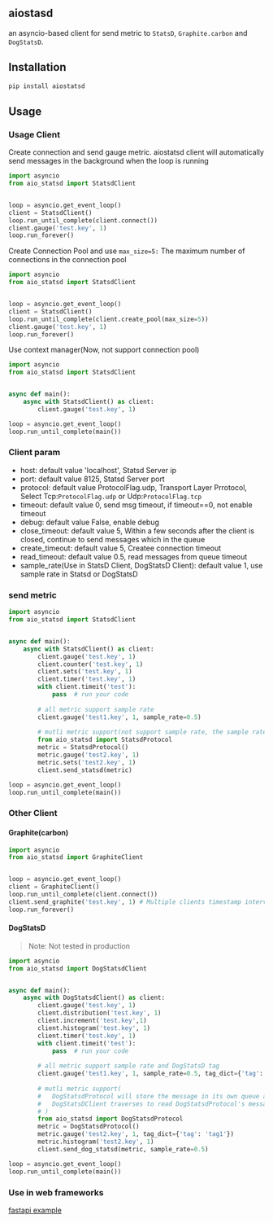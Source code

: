 ## aiostasd
an asyncio-based client for send metric to `StatsD`, `Graphite.carbon` and `DogStatsD`.

## Installation
```Bash
pip install aiostatsd
```
## Usage
### Usage Client
Create connection and send gauge metric.
aiostatsd client will automatically send messages in the background when the loop is running
```Python
import asyncio
from aio_statsd import StatsdClient


loop = asyncio.get_event_loop()
client = StatsdClient()
loop.run_until_complete(client.connect())
client.gauge('test.key', 1)
loop.run_forever()
```
Create Connection Pool and use
`max_size=5:` The maximum number of connections in the connection pool
```Python
import asyncio
from aio_statsd import StatsdClient


loop = asyncio.get_event_loop()
client = StatsdClient()
loop.run_until_complete(client.create_pool(max_size=5))
client.gauge('test.key', 1)
loop.run_forever()
```
Use context manager(Now, not support connection pool)
```Python
import asyncio
from aio_statsd import StatsdClient


async def main():
    async with StatsdClient() as client:
        client.gauge('test.key', 1)

loop = asyncio.get_event_loop()
loop.run_until_complete(main())
```
### Client param
- host: default value 'localhost', Statsd Server ip
- port: default value 8125, Statsd Server port
- protocol: default value ProtocolFlag.udp, Transport Layer Prrotocol, Select Tcp:`ProtocolFlag.udp` or Udp:`ProtocolFlag.tcp` 
- timeout: default value 0, send msg timeout, if timeout==0, not enable timeout
- debug: default value False, enable debug
- close_timeout: default value 5, Within a few seconds after the client is closed, continue to send messages which in the queue
- create_timeout: default value 5, Createe connection timeout
- read_timeout: default value 0.5, read messages from queue timeout
- sample_rate(Use in StatsD Client, DogStatsD Client): default value 1, use sample rate in Statsd or DogStatsD
### send metric
```Python
import asyncio
from aio_statsd import StatsdClient


async def main():
    async with StatsdClient() as client:
        client.gauge('test.key', 1)
        client.counter('test.key', 1)
        client.sets('test.key', 1)
        client.timer('test.key', 1)
        with client.timeit('test'):
            pass  # run your code
        
        # all metric support sample rate
        client.gauge('test1.key', 1, sample_rate=0.5)
        
        # mutli metric support(not support sample rate, the sample rate will always be set to 1)
        from aio_statsd import StatsdProtocol
        metric = StatsdProtocol()   
        metric.gauge('test2.key', 1)
        metric.sets('test2.key', 1)
        client.send_statsd(metric)     

loop = asyncio.get_event_loop()
loop.run_until_complete(main())
```
### Other Client
#### Graphite(carbon)
```python
import asyncio
from aio_statsd import GraphiteClient


loop = asyncio.get_event_loop()
client = GraphiteClient()
loop.run_until_complete(client.connect())
client.send_graphite('test.key', 1) # Multiple clients timestamp interval synchronization
loop.run_forever()
```
#### DogStatsD
>Note: Not tested in production
```python
import asyncio
from aio_statsd import DogStatsdClient


async def main():
    async with DogStatsdClient() as client:
        client.gauge('test.key', 1)
        client.distribution('test.key', 1)
        client.increment('test.key',1)
        client.histogram('test.key', 1)
        client.timer('test.key', 1)
        with client.timeit('test'):
            pass  # run your code
        
        # all metric support sample rate and DogStatsD tag
        client.gauge('test1.key', 1, sample_rate=0.5, tag_dict={'tag': 'tag1'})
        
        # mutli metric support(
        #   DogStatsdProtocol will store the message in its own queue and
        #   DogStatsDClient traverses to read DogStatsdProtocol's message and send it
        # )
        from aio_statsd import DogStatsdProtocol
        metric = DogStatsdProtocol()   
        metric.gauge('test2.key', 1, tag_dict={'tag': 'tag1'})
        metric.histogram('test2.key', 1)
        client.send_dog_statsd(metric, sample_rate=0.5)

loop = asyncio.get_event_loop()
loop.run_until_complete(main())
```
### Use in web frameworks
[fastapi example](https://github.com/so1n/fastapi-tools/blob/master/example/statsd_middleware.py)